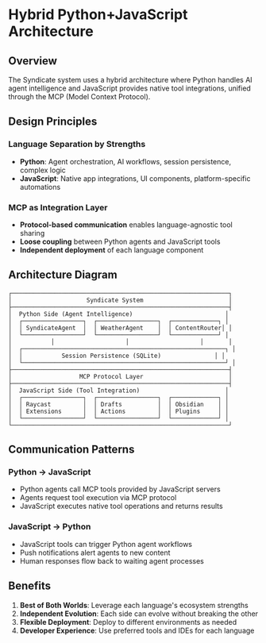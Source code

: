 # Hybrid Python+JavaScript Architecture

## Overview

The Syndicate system uses a hybrid architecture where Python handles AI agent intelligence and JavaScript provides native tool integrations, unified through the MCP (Model Context Protocol).

## Design Principles

### Language Separation by Strengths
- **Python**: Agent orchestration, AI workflows, session persistence, complex logic
- **JavaScript**: Native app integrations, UI components, platform-specific automations

### MCP as Integration Layer
- **Protocol-based communication** enables language-agnostic tool sharing
- **Loose coupling** between Python agents and JavaScript tools
- **Independent deployment** of each language component

## Architecture Diagram

```
┌─────────────────────────────────────────────────────────────┐
│                     Syndicate System                        │
├─────────────────────────────────────────────────────────────┤
│  Python Side (Agent Intelligence)                          │
│  ┌─────────────────┐  ┌─────────────────┐  ┌─────────────┐ │
│  │ SyndicateAgent  │  │ WeatherAgent    │  │ ContentRouter│ │
│  └─────────────────┘  └─────────────────┘  └─────────────┘ │
│           │                    │                    │       │
│  ┌─────────────────────────────────────────────────────────┐ │
│  │           Session Persistence (SQLite)               │ │
│  └─────────────────────────────────────────────────────────┘ │
├─────────────────────────────────────────────────────────────┤
│                   MCP Protocol Layer                        │
├─────────────────────────────────────────────────────────────┤
│  JavaScript Side (Tool Integration)                        │
│  ┌─────────────────┐  ┌─────────────────┐  ┌─────────────┐ │
│  │ Raycast         │  │ Drafts          │  │ Obsidian    │ │
│  │ Extensions      │  │ Actions         │  │ Plugins     │ │
│  └─────────────────┘  └─────────────────┘  └─────────────┘ │
└─────────────────────────────────────────────────────────────┘
```

## Communication Patterns

### Python → JavaScript
- Python agents call MCP tools provided by JavaScript servers
- Agents request tool execution via MCP protocol
- JavaScript executes native tool operations and returns results

### JavaScript → Python  
- JavaScript tools can trigger Python agent workflows
- Push notifications alert agents to new content
- Human responses flow back to waiting agent processes

## Benefits

1. **Best of Both Worlds**: Leverage each language's ecosystem strengths
2. **Independent Evolution**: Each side can evolve without breaking the other
3. **Flexible Deployment**: Deploy to different environments as needed
4. **Developer Experience**: Use preferred tools and IDEs for each language